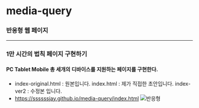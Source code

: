 # media-query

### 반응형 웹 페이지
___
### 1만 시간의 법칙 페이지 구현하기
#### PC Tablet Mobile 총 세개의 디바이스를 지원하는 페이지를 구현한다.
* index-original.html : 원본입니다.
index.html : 제가 직접한 초안입니다.
index-ver2 : 수정본 입니다.
* https://ssssssjay.github.io/media-query/index.html
![반응형](https://user-images.githubusercontent.com/48425930/141160855-20117553-b8f9-4e15-b06e-481c9e1175f9.gif)
